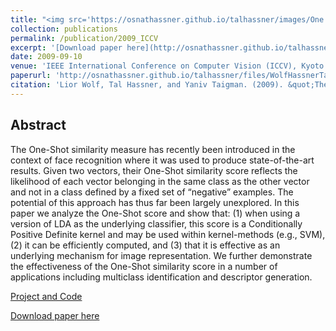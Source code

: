 ```yaml
---
title: "<img src='https://osnathassner.github.io/talhassner/images/One Shot Similarity Kernel - Icon.jpg' width='80'>The One-Shot Similarity Kernel"
collection: publications
permalink: /publication/2009_ICCV
excerpt: '[Download paper here](http://osnathassner.github.io/talhassner/files/WolfHassnerTaigman_ICCV09.pdf)'
date: 2009-09-10
venue: 'IEEE International Conference on Computer Vision (ICCV), Kyoto'
paperurl: 'http://osnathassner.github.io/talhassner/files/WolfHassnerTaigman_ICCV09.pdf'
citation: 'Lior Wolf, Tal Hassner, and Yaniv Taigman. (2009). &quot;The One-Shot Similarity Kernel.&quot; <i>IEEE International Conference on Computer Vision (ICCV), Kyoto</i>.'
---
```


Abstract
------
The One-Shot similarity measure has recently been introduced in the context of face recognition where it was used to produce state-of-the-art results. Given two vectors, their One-Shot similarity score reflects the likelihood of each vector belonging in the same class as the other vector and not in a class defined by a fixed set of “negative” examples. The potential of this approach has thus far been largely unexplored. In this paper we analyze the One-Shot score and show that: (1) when using a version of LDA as the underlying classifier, this score is a Conditionally Positive Definite kernel and may be used within kernel-methods (e.g., SVM), (2) it can be efficiently computed, and (3) that it is effective as an underlying mechanism for image representation. We further demonstrate the effectiveness of the One-Shot similarity score in a number of applications including multiclass identification and descriptor generation.


[Project and Code](https://www.openu.ac.il/home/hassner/projects/Ossk/)

[Download paper here](http://osnathassner.github.io/talhassner/files/WolfHassnerTaigman_ICCV09.pdf)
